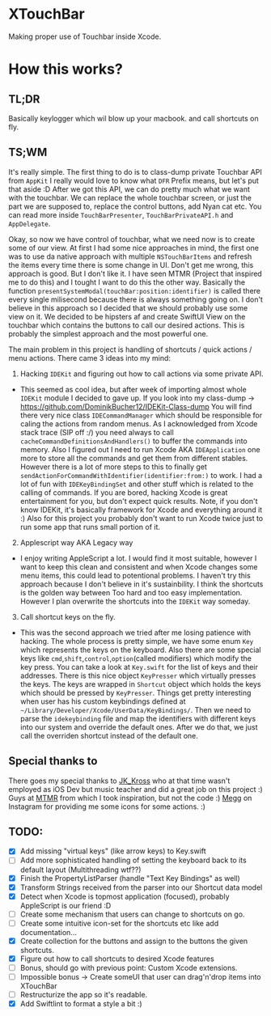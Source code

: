 # XTouchBar
Making proper use of Touchbar inside Xcode.

# How this works?

## TL;DR
Basically keylogger which wil blow up your macbook. and call shortcuts on fly.

## TS;WM

It's really simple. The first thing to do is to class-dump private Touchbar API from `AppKit` I really would love to know what `DFR` Prefix means, but let's put that aside :D
After we got this API, we can do pretty much what we want with the touchbar. We can replace the whole touchbar screen, or just the part we are supposed to, replace the
control buttons, add Nyan cat etc. You can read more inside `TouchBarPresenter`, `TouchBarPrivateAPI.h` and `AppDelegate`.

Okay, so now we have control of touchbar, what we need now is to create some of our view. At first I had some nice approaches in mind, the first one was to use da native approach
with multiple `NSTouchBarItems` and refresh the items every time there is some change in UI. Don't get me wrong, this approach is good. But I don't like it. I have seen MTMR
(Project that inspired me to do this) and I tought I want to do this the other way. Basically the function `presentSystemModal(touchBar:position:identifier)` is called there every single
milisecond because there is always something going on. I don't believe in this approach so I decided that we should probably use some view on it.
We decided to be hipsters af and create SwiftUI View on the touchbar which contains the buttons to call our desired actions. This is probably the simplest approach and the most
powerful one.

The main problem in this project is handling of shortcuts / quick actions / menu actions.
There came 3 ideas into my mind:

1. Hacking `IDEKit` and figuring out how to call actions via some private API.
- This seemed as cool idea, but after week of importing almost whole `IDEKit`  module I decided to gave up. If you look into my class-dump  -> https://github.com/DominikBucher12/IDEKit-Class-dump
You will find there very nice class `IDECommandManager` which should be responsible for caling the actions from random menus. As I acknowledged from Xcode stack trace (SIP off :/)
you need always to call `cacheCommandDefinitionsAndHandlers()` to buffer the commands into memory. Also I figured out I need to run Xcode AKA `IDEApplication` one more 
to store all the commands and get them from different stables.
However there is a lot of more steps to this to finally get `sendActionForCommandWithIdentifier(identifier:from:)` to work. I had a lot of fun with `IDEKeyBindingSet`
and other stuff which is related to the calling of commands. If you are bored, hacking Xcode is great entertainment for you, but don't expect quick results.
Note, if you don't know IDEKit, it's basically framework for Xcode and everything around it :) 
Also for this project you probably don't want to run Xcode twice just to run some app that runs small portion of it.

2. Applescript way AKA Legacy way
- I enjoy writing AppleScript a lot. I would find it most suitable, however I want to keep this clean and consistent and when Xcode changes some menu items, this could lead to
potentional problems. I haven't try this approach because I don't believe in it's sustainbility. I think the shortcuts is the golden way between Too hard and too easy implementation.
However I plan overwrite the shortcuts into the `IDEKit` way someday.

3. Call shortcut keys on the fly.
- This was the second approach we tried after me losing patience with hacking. The whole process is pretty simple, we have some enum `Key` which represents the keys on
the keyboard. Also there are some special keys like `cmd`,`shift`,`control`,`option`(called modifiers) which modify the key press. You can take a look at `Key.swift` for the list of
keys and their addresses. There is this nice object `KeyPresser` which virtually presses the keys. The keys are wrapped in `Shortcut` object which holds the keys which should be pressed
by `KeyPresser`.  Things get pretty interesting when user has his custom keybindings defined at `~/Library/Developer/Xcode/UserData/KeyBindings/`.
Then we need to parse the `idekeybinding` file and map the identifiers with different keys into our system and override the default ones. After we do that, we just call the overriden shortcut
instead of the default one.


## Special thanks to
There goes my special thanks to [JK_Kross](https://twitter.com/JK_Kross) who at that time wasn't employed as iOS Dev but music teacher and did a great job on this project :)
Guys at [MTMR](https://github.com/Toxblh/MTMR) from which I took inspiration, but not the code :)
[Megg](http://instagram.com/meggi_lindova) on Instagram for providing me some icons for some actions. :)   

## TODO:
- [x] Add missing "virtual keys" (like arrow keys) to Key.swift
- [ ] Add more sophisticated handling of setting the keyboard back to its default layout (Multithreading wtf??)
- [x] Finish the PropertyListParser (handle "<key>Text Key Bindings</key>" as well)
- [x] Transform Strings received from the parser into our Shortcut data model
- [x] Detect when Xcode is topmost application (focused), probably AppleScript is our friend :D
- [ ] Create some mechanism that users can change to shortcuts on go.
- [ ] Create some intuitive icon-set for the shortcuts etc like add documentation...
- [x] Create collection for the buttons and assign to the buttons the given shortcuts.
- [x] Figure out how to call shortcuts to desired Xcode features
- [ ] Bonus, should go with previous point: Custom Xcode extensions.
- [ ] Impossible bonus -> Create someUI that user can drag'n'drop items into XTouchBar
- [ ] Restructurize the app so it's readable.
- [x] Add Swiftlint to format a style a bit :)
